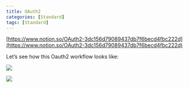 ```yaml
---
title: OAuth2
categories: [Standard]
tags: [Standard]
---
```


[https://www.notion.so/OAuth2-3dc156d79089437db7f6becd4fbc222d](https://www.notion.so/OAuth2-3dc156d79089437db7f6becd4fbc222d)


Let’s see how this Oauth2 workflow looks like:


![](https://prod-files-secure.s3.us-west-2.amazonaws.com/9960fb2a-b75e-4bea-a8f9-b00925db1215/3bce41e0-99e8-4ebd-9701-e2bc9cbb79a2/Untitled.png?X-Amz-Algorithm=AWS4-HMAC-SHA256&X-Amz-Content-Sha256=UNSIGNED-PAYLOAD&X-Amz-Credential=ASIAZI2LB466XML2GJET%2F20250708%2Fus-west-2%2Fs3%2Faws4_request&X-Amz-Date=20250708T202645Z&X-Amz-Expires=3600&X-Amz-Security-Token=IQoJb3JpZ2luX2VjEIv%2F%2F%2F%2F%2F%2F%2F%2F%2F%2FwEaCXVzLXdlc3QtMiJIMEYCIQDarfwoqm%2FWE9uzU2ANq47DknW22xIdIb3y7wh%2FtHtVlwIhALNXsYvBcWapNUapgHnuX%2FaTuLmRsSwnxr7l4NKSMnSXKogECJT%2F%2F%2F%2F%2F%2F%2F%2F%2F%2FwEQABoMNjM3NDIzMTgzODA1Igy1l40D4mVxBTeV0Foq3APwKHMJkVF%2BSSC2X%2FM3b48tkR9Yw1h21jFvwgcyRrVte4ZZxX9YKeEX%2FJIiR7O3rmyAu8OmB%2FfMTEoAHVyu%2F9KqTcIF1qzGVxfwt4IlKjcRAjci6DgPtByroj2kKPI9iTMFTOMhJ9Zghb5Aa6tE3yD6z8Ify6oD7eaJ7Ap1kzzzuvYB64J07OsfYi%2FSJCuNWe7%2FWXFLcrdJDSlr8OouMoPom%2By0O8YfGmZ7Mbcd%2BHCjIgvgJ%2FEqAZsQGqkVwZ7K%2BHBX1l%2BA4NQ%2B4hl29wZLZcQJbKg%2Fq6qawuLh4j065JsI%2FpntKNcOF%2FDq%2B85R%2F5bI8l0WVewBTsAyF2cCu2k7DxCUkuRr2sdmOr8sK6%2Bq1G7Hpi30P%2B1IAz%2B17dRjR1TIntfkk6hgWAoCQ8%2Fi1xQ%2B%2F1u2oZXWcweCI4iBRe6k6YLYuDl9hqT488ssE0DCOGknHWWW%2FIXYo77NDMU2ewJ6d3c57aCL%2FS328P5O%2FaBO0OFxuO15g0iPw%2BpyYIgyqpy9KXlKd2XRxljdLg%2FnvkEKW%2FO%2F1P0SCjVGZzGq8LHhRh%2BJPms3s3v%2BSVlPDzafTI5Gemyr6E%2Bg3R4j6fRovxeitSk9QdTwGTUXZmDy6mYZ2tUMktNDBdQwA1VIeagxUjD817XDBjqkAVJ%2BhzWG9QmHN0peNxwyiEWT%2F0dtcjJHakOaAJ%2BHhTRiBsUlW4dH0wKaGxpPhVKKkfDx745OVWLUJgef7xtsNLJsVoOG9SaUsMpsWyj7EaXFHJAEZKtKJ0qZoJFTlDT5chw4QVM6cEhrF4advnzvtl938UxnUMCcC8zTMEIb%2F7baCM663lay0xkbuzvLtXXaJN8wS%2FUUyD2TDx%2BXV3KMdrzKVZ5G&X-Amz-Signature=b4296ebe2fd5a8e04ccd562fae61f889b87ced862ac16b9eb052116a0b3e1dbb&X-Amz-SignedHeaders=host&x-amz-checksum-mode=ENABLED&x-id=GetObject)


![](https://prod-files-secure.s3.us-west-2.amazonaws.com/9960fb2a-b75e-4bea-a8f9-b00925db1215/27d32b66-de43-41de-80f7-7edb81d1190f/Untitled.png?X-Amz-Algorithm=AWS4-HMAC-SHA256&X-Amz-Content-Sha256=UNSIGNED-PAYLOAD&X-Amz-Credential=ASIAZI2LB466XML2GJET%2F20250708%2Fus-west-2%2Fs3%2Faws4_request&X-Amz-Date=20250708T202645Z&X-Amz-Expires=3600&X-Amz-Security-Token=IQoJb3JpZ2luX2VjEIv%2F%2F%2F%2F%2F%2F%2F%2F%2F%2FwEaCXVzLXdlc3QtMiJIMEYCIQDarfwoqm%2FWE9uzU2ANq47DknW22xIdIb3y7wh%2FtHtVlwIhALNXsYvBcWapNUapgHnuX%2FaTuLmRsSwnxr7l4NKSMnSXKogECJT%2F%2F%2F%2F%2F%2F%2F%2F%2F%2FwEQABoMNjM3NDIzMTgzODA1Igy1l40D4mVxBTeV0Foq3APwKHMJkVF%2BSSC2X%2FM3b48tkR9Yw1h21jFvwgcyRrVte4ZZxX9YKeEX%2FJIiR7O3rmyAu8OmB%2FfMTEoAHVyu%2F9KqTcIF1qzGVxfwt4IlKjcRAjci6DgPtByroj2kKPI9iTMFTOMhJ9Zghb5Aa6tE3yD6z8Ify6oD7eaJ7Ap1kzzzuvYB64J07OsfYi%2FSJCuNWe7%2FWXFLcrdJDSlr8OouMoPom%2By0O8YfGmZ7Mbcd%2BHCjIgvgJ%2FEqAZsQGqkVwZ7K%2BHBX1l%2BA4NQ%2B4hl29wZLZcQJbKg%2Fq6qawuLh4j065JsI%2FpntKNcOF%2FDq%2B85R%2F5bI8l0WVewBTsAyF2cCu2k7DxCUkuRr2sdmOr8sK6%2Bq1G7Hpi30P%2B1IAz%2B17dRjR1TIntfkk6hgWAoCQ8%2Fi1xQ%2B%2F1u2oZXWcweCI4iBRe6k6YLYuDl9hqT488ssE0DCOGknHWWW%2FIXYo77NDMU2ewJ6d3c57aCL%2FS328P5O%2FaBO0OFxuO15g0iPw%2BpyYIgyqpy9KXlKd2XRxljdLg%2FnvkEKW%2FO%2F1P0SCjVGZzGq8LHhRh%2BJPms3s3v%2BSVlPDzafTI5Gemyr6E%2Bg3R4j6fRovxeitSk9QdTwGTUXZmDy6mYZ2tUMktNDBdQwA1VIeagxUjD817XDBjqkAVJ%2BhzWG9QmHN0peNxwyiEWT%2F0dtcjJHakOaAJ%2BHhTRiBsUlW4dH0wKaGxpPhVKKkfDx745OVWLUJgef7xtsNLJsVoOG9SaUsMpsWyj7EaXFHJAEZKtKJ0qZoJFTlDT5chw4QVM6cEhrF4advnzvtl938UxnUMCcC8zTMEIb%2F7baCM663lay0xkbuzvLtXXaJN8wS%2FUUyD2TDx%2BXV3KMdrzKVZ5G&X-Amz-Signature=b1d1565490963343c738bad4b7de82b8d692d3084270cd743b32a74459a31323&X-Amz-SignedHeaders=host&x-amz-checksum-mode=ENABLED&x-id=GetObject)

